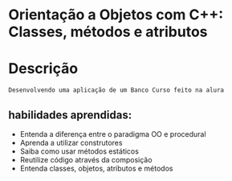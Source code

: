 # Orientação a Objetos com C++: Classes, métodos e atributos
# Descrição
    Desenvolvendo uma aplicação de um Banco Curso feito na alura 
## habilidades aprendidas:
* Entenda a diferença entre o paradigma OO e procedural
* Aprenda a utilizar construtores
* Saiba como usar métodos estáticos
* Reutilize código através da composição
* Entenda classes, objetos, atributos e métodos